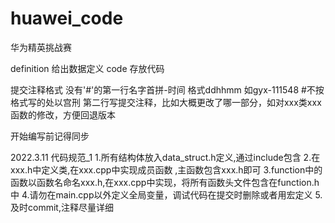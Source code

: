 # huawei_code
华为精英挑战赛

definition 给出数据定义
code 存放代码

提交注释格式 没有'#'的第一行名字首拼-时间 格式ddhhmm 如gyx-111548 #不按格式写的处以宫刑
            第二行写提交注释，比如大概更改了哪一部分，如对xxx类xxx函数的修改，方便回退版本

开始编写前记得同步

2022.3.11 代码规范_1 1.所有结构体放入data_struct.h定义,通过include包含
                    2.在xxx.h中定义类,在xxx.cpp中实现成员函数 ,主函数包含xxx.h即可
                    3.function中的函数以函数名命名xxx.h,在xxx.cpp中实现，将所有函数头文件包含在function.h中
                    4.请勿在main.cpp以外定义全局变量，调试代码在提交时删除或者用宏定义
                    5.及时commit,注释尽量详细